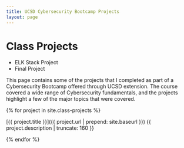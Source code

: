 ```yaml
---
title: UCSD Cybersecurity Bootcamp Projects
layout: page
---
```

# Class Projects
- ELK Stack Project
- Final Project

This page contains some of the projects that I completed as part of a Cybersecurity Bootcamp offered through UCSD extension. The course covered a wide range of Cybersecurity fundamentals, and the projects highlight a few of the major topics that were covered.

{% for project in site.class-projects %}

[{{ project.title }}]({{ project.url | prepend: site.baseurl }})
{{ project.description | truncate: 160 }}

{% endfor %}
